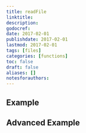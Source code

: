 ```yaml
---
title: readFile
linktitle:
description:
godocref:
date: 2017-02-01
publishdate: 2017-02-01
lastmod: 2017-02-01
tags: [files]
categories: [functions]
toc: false
draft: false
aliases: []
notesforauthors:
---
```


## Example

## Advanced Example

